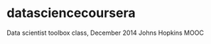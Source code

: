 datasciencecoursera
===================

Data scientist toolbox class, December 2014 Johns Hopkins MOOC
